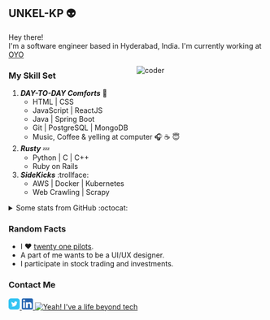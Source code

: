 ## **UNKEL-KP :alien:**
Hey there! <br/>
I'm a software engineer based in Hyderabad, India. 
I'm currently working at [OYO](https://github.com/oyorooms)
<br />


<img src = 'https://github.com/unkel-kp/unkel-kp/blob/master/resources/coder.gif?raw=true' alt = 'coder' width = "50%" height = "30%" align='right'/>

### My Skill Set
1. ***DAY-TO-DAY Comforts*** :cake:
    * HTML | CSS
    * JavaScript | ReactJS
    * Java | Spring Boot
    * Git | PostgreSQL | MongoDB
    * Music, Coffee & yelling at computer :headphones: :coffee: :innocent:
1. ***Rusty*** :zzz:
    * Python | C | C++
    * Ruby on Rails
1. ***SideKicks*** :trollface:
    * AWS | Docker | Kubernetes
    * Web Crawling | Scrapy
    
 <details>
  <summary>Some stats from GitHub :octocat:</summary>
  <br/>
  <p align="left"> <img src="https://github-readme-stats.vercel.app/api?username=unkel-kp&show_icons=true&theme=nord" alt="unkel-kp" />
</details>   

### Random Facts
* I :heart: [twenty one pilots](https://www.youtube.com/channel/UCBQZwaNPFfJ1gZ1fLZpAEGw).
* A part of me wants to be a UI/UX designer.
* I participate in stock trading and investments.

### Contact Me
<a align = "left" href="https://twitter.com/unkel_kp">
  <img alt="Connect on Twitter" width="22px" src="https://github.com/unkel-kp/unkel-kp/blob/master/resources/twitter.svg" />
</a>
<a align = "left" href="https://www.linkedin.com/in/unkel-kp/">
  <img alt="Connect on LinkedIn" width="22px" src="https://github.com/unkel-kp/unkel-kp/blob/master/resources/linkedin.svg" />
</a>
<a align = "left" href="https://www.instagram.com/unkel_kp/">
  <img  alt="Yeah! I've a life beyond tech" width="22px" src="https://cdn.jsdelivr.net/npm/simple-icons@v3/icons/instagram.svg" />
</a>
